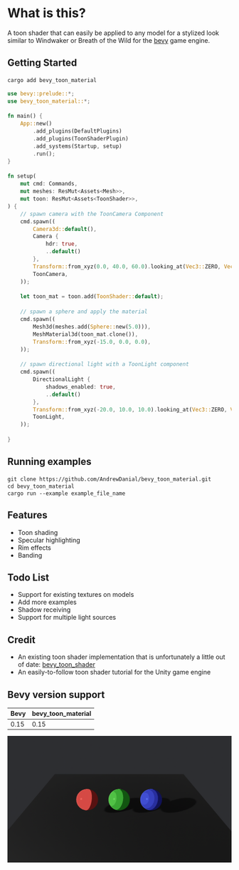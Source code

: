 # What is this?

A toon shader that can easily be applied to any model for a stylized look similar to Windwaker or Breath of the Wild for the [bevy](https://bevyengine.org/) game engine.

## Getting Started
```
cargo add bevy_toon_material
```

```rs
use bevy::prelude::*;
use bevy_toon_material::*;

fn main() {
    App::new()
        .add_plugins(DefaultPlugins)
        .add_plugins(ToonShaderPlugin)
        .add_systems(Startup, setup)
        .run();
}

fn setup(
    mut cmd: Commands,
    mut meshes: ResMut<Assets<Mesh>>,
    mut toon: ResMut<Assets<ToonShader>>,
) {
    // spawn camera with the ToonCamera Component
    cmd.spawn((
        Camera3d::default(),
        Camera {
            hdr: true,
            ..default()
        },
        Transform::from_xyz(0.0, 40.0, 60.0).looking_at(Vec3::ZERO, Vec3::Y),
        ToonCamera,
    ));

    let toon_mat = toon.add(ToonShader::default);

    // spawn a sphere and apply the material
    cmd.spawn((
        Mesh3d(meshes.add(Sphere::new(5.0))),
        MeshMaterial3d(toon_mat.clone()),
        Transform::from_xyz(-15.0, 0.0, 0.0),
    ));

    // spawn directional light with a ToonLight component
    cmd.spawn((
        DirectionalLight {
            shadows_enabled: true,
            ..default()
        },
        Transform::from_xyz(-20.0, 10.0, 10.0).looking_at(Vec3::ZERO, Vec3::Y),
        ToonLight,
    ));

}
```

## Running examples
```
git clone https://github.com/AndrewDanial/bevy_toon_material.git
cd bevy_toon_material
cargo run --example example_file_name
```

## Features
- Toon shading
- Specular highlighting
- Rim effects
- Banding

## Todo List
- Support for existing textures on models
- Add more examples
- Shadow receiving
- Support for multiple light sources

## Credit
- An existing toon shader implementation that is unfortunately a little out of date: [bevy_toon_shader](https://github.com/tbillington/bevy_toon_shader)
- An easily-to-follow toon shader tutorial for the Unity game engine

## Bevy version support

| Bevy | bevy_toon_material |
|---|---|
| 0.15 | 0.15 |

![Spheres Example](image.png)